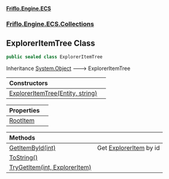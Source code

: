 #### [Friflo.Engine.ECS](index.md 'index')
### [Friflo.Engine.ECS.Collections](Friflo.Engine.ECS.Collections.md 'Friflo.Engine.ECS.Collections')

## ExplorerItemTree Class

```csharp
public sealed class ExplorerItemTree
```

Inheritance [System.Object](https://docs.microsoft.com/en-us/dotnet/api/System.Object 'System.Object') &#129106; ExplorerItemTree

| Constructors | |
| :--- | :--- |
| [ExplorerItemTree(Entity, string)](ExplorerItemTree.ExplorerItemTree(Entity,string).md 'Friflo.Engine.ECS.Collections.ExplorerItemTree.ExplorerItemTree(Friflo.Engine.ECS.Entity, string)') | |

| Properties | |
| :--- | :--- |
| [RootItem](ExplorerItemTree.RootItem.md 'Friflo.Engine.ECS.Collections.ExplorerItemTree.RootItem') | |

| Methods | |
| :--- | :--- |
| [GetItemById(int)](ExplorerItemTree.GetItemById(int).md 'Friflo.Engine.ECS.Collections.ExplorerItemTree.GetItemById(int)') | Get [ExplorerItem](ExplorerItem.md 'Friflo.Engine.ECS.Collections.ExplorerItem') by id |
| [ToString()](ExplorerItemTree.ToString().md 'Friflo.Engine.ECS.Collections.ExplorerItemTree.ToString()') | |
| [TryGetItem(int, ExplorerItem)](ExplorerItemTree.TryGetItem(int,ExplorerItem).md 'Friflo.Engine.ECS.Collections.ExplorerItemTree.TryGetItem(int, Friflo.Engine.ECS.Collections.ExplorerItem)') | |
